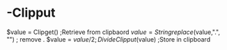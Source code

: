 # -Clipput
$value = Clipget()                      ;Retrieve from clipbaord $value = Stringreplace($value,".", "")  ; remove . $value = $value / 2                     ;Divide Clipput($value)                         ;Store in clipboard
